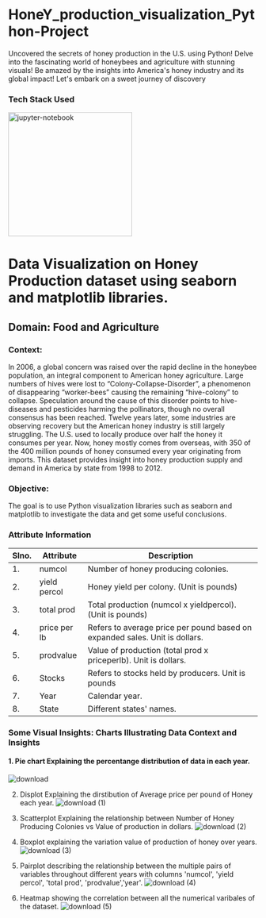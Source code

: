 # HoneY_production_visualization_Python-Project
Uncovered the secrets of honey production in the U.S. using Python! Delve into the fascinating world of honeybees and agriculture with stunning visuals! Be amazed by the insights into America's honey industry and its global impact! Let's embark on a sweet journey of discovery

### Tech Stack Used
<img src="https://github.com/Abdulmalik25/Exploratory_Data_analysis_on_Youtube_Data--Python-project/assets/153974173/26b1b5f7-dd6e-498a-9c74-fbeba755a29d" alt="jupyter-notebook" width="250" height="250">

# Data Visualization on Honey Production dataset using seaborn and matplotlib libraries.

## Domain: Food and Agriculture

### Context:
In 2006, a global concern was raised over the rapid decline in the honeybee population, an integral component to American honey agriculture. Large numbers of hives were lost to “Colony-Collapse-Disorder”, a phenomenon of disappearing “worker-bees” causing the remaining “hive-colony” to collapse. Speculation around the cause of this disorder points to hive-diseases and pesticides harming the pollinators, though no overall consensus has been reached. Twelve years later, some industries are observing recovery but the American honey industry is still largely struggling. The U.S. used to locally produce over half the honey it consumes per year. Now, honey mostly comes from overseas, with 350 of the 400 million pounds of honey consumed every year originating from imports. This dataset provides insight into honey production supply and demand in America by state from 1998 to 2012.

### Objective:
The goal is to use Python visualization libraries such as seaborn and matplotlib to investigate the data and get some useful conclusions.

### Attribute Information
| Slno. | Attribute     | Description                                                           |
|-------|---------------|-----------------------------------------------------------------------|
| 1.    | numcol        | Number of honey producing colonies.                                   |
| 2.    | yield percol  | Honey yield per colony. (Unit is pounds)                              |
| 3.    | total prod    | Total production (numcol x yieldpercol). (Unit is pounds)             |
| 4.    | price per lb  | Refers to average price per pound based on expanded sales. Unit is dollars. |
| 5.    | prodvalue     | Value of production (total prod x priceperlb). Unit is dollars.        |
| 6.    | Stocks        | Refers to stocks held by producers. Unit is pounds                    |
| 7.    | Year          | Calendar year.                                                        |
| 8.    | State         | Different states' names.                                              |


### Some Visual Insights: Charts Illustrating Data Context and Insights


#### 1. Pie chart Explaining the percentange distribution of data in each year.

![download](https://github.com/Abdulmalik25/HoneY_production_visualization_Python-Project/assets/153974173/568385cd-bf16-4d25-942d-663cc4197948)

2. Displot Explaining the dirstibution of Average price per pound of Honey each year.
![download (1)](https://github.com/Abdulmalik25/HoneY_production_visualization_Python-Project/assets/153974173/4f32f3f2-623a-4d00-9a3c-0a3672787da9)

3. Scatterplot Explaining the relationship between Number of Honey Producing Colonies vs Value of production in dollars.
![download (2)](https://github.com/Abdulmalik25/HoneY_production_visualization_Python-Project/assets/153974173/8b8e6491-d699-40ef-8a12-1eb988028f1c)

4. Boxplot explaining the variation value of production of honey over years.
![download (3)](https://github.com/Abdulmalik25/HoneY_production_visualization_Python-Project/assets/153974173/ee1811bf-6b47-4cfd-9384-4e31209d606a)

5. Pairplot describing the relationship between the multiple pairs of variables throughout different years  with columns 'numcol', 'yield percol', 'total prod', 'prodvalue','year'.
![download (4)](https://github.com/Abdulmalik25/HoneY_production_visualization_Python-Project/assets/153974173/95023a64-1dda-40c2-8cdc-3bd43b4bf1b0)

6. Heatmap showing the correlation between all the numerical varibales of the dataset.
![download (5)](https://github.com/Abdulmalik25/HoneY_production_visualization_Python-Project/assets/153974173/6cbf181b-ab80-4aa4-979e-6d487b75d40d)

